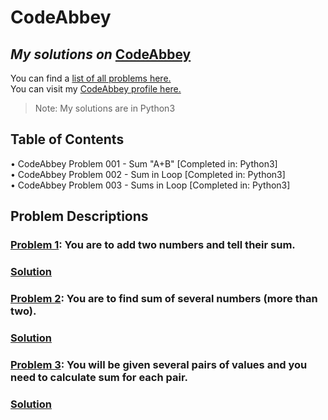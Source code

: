 # CodeAbbey
## _My solutions on_ [CodeAbbey](https://www.codeabbey.com "CodeAbbey home page")

You can find a [list of all problems here.]( https://www.codeabbey.com/index/task_list "link to problems")  
You can visit my [CodeAbbey profile here.]( https://www.codeabbey.com/index/user_profile "link to profile")

>Note: My solutions are in Python3


## Table of Contents
• CodeAbbey Problem 001 - Sum "A+B" [Completed in: Python3]  
• CodeAbbey Problem 002 - Sum in Loop [Completed in: Python3]  
• CodeAbbey Problem 003 - Sums in Loop [Completed in: Python3]  

## Problem Descriptions
### [Problem 1](https://www.codeabbey.com/index/task_view/sum-of-two "link to problem"): You are to add two numbers and tell their sum.  
### [Solution](https://www.codeabbey.com/index/task_solution?task=sum-of-two&user=hipmonkey&lang=Python "link to solution")

### [Problem 2]( https://www.codeabbey.com/index/task_view/sum-in-loop "link to problem"): You are to find sum of several numbers (more than two).  
### [Solution]( https://www.codeabbey.com/index/task_solution?task=sum-in-loop&user=hipmonkey&lang=Python "link to solution")

### [Problem 3]( https://www.codeabbey.com/index/task_view/sums-in-loop "link to problem"): You will be given several pairs of values and you need to calculate sum for each pair.  
### [Solution](https://www.codeabbey.com/index/task_solution?task=sums-in-loop&user=hipmonkey&lang=Python "link to solution")
